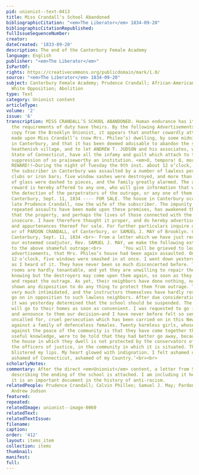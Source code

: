```yaml
---
pid: unionist--text-0413
title: Miss Crandall's School Abandoned
bibliographicCitation: "<em>The Liberator</em> 1834-09-20"
bibliographicCitationRepublished: 
fullIssueSequenceNumber: 
creator: 
dateCreated: '1833-09-20'
description: The end of the Canterbury Female Academy
language: English
publisher: "<em>The Liberator</em>"
IsPartOf: 
rights: https://creativecommons.org/publicdomain/mark/1.0/
source: "<em>The Liberator</em> 1834-09-20"
subject: Canterbury Female Academy; Prudence Crandall; African-American Students;
  White Opposition; Abolition
type: Text
category: Unionist content
articleType: 
volume: '2'
issue: '6'
transcription: MISS CRANDALL’S SCHOOL ABANDONED. Human endurance has its bounds, and
  the requirements of duty have theirs. By the following Advertisements, which we
  copy from the Brooklyn Unionist, it appears that another cowardly attack has been
  made upon Miss Crandall’s (now Mrs. Phileo’s) dwelling, by some midnight ruffians
  in Canterbury, and that it has been deemed advisable to abandon the school in that
  heathenish village, and to let ANDREW T. JUDSON and his associates, with the whole
  State of Connecticut, have all the infamy and guilt which attach to the violent
  suppression of so praiseworthy an institution. <em>O, tempora! O, mores!</em> $50
  REWARD!!—During the night of Tuesday the 9th inst. about 12 o’clock, the house of
  the subscriber in Canterbury was assaulted by a number of lawless persons with heavy
  clubs or iron bars; five window sashes were destroyed, and more than ninety panes
  of glass were dashed to pieces, and the family greatly alarmed. The above named
  reward is hereby offered to any one, who will give information that will lead to
  the detection of the perpetrators of the outrage, or any one of them. CALVIN PHILLEO.
  Canterbury, Sept. 11, 1834 ---- FOR SALE. The house in Canterbury occupied by the
  late Prudence Crandall, now the wife of the subscriber. The impunity with which
  repeated assaults have been made upon these premises, has awakened the apprehension
  that the property, and perhaps the lives of those connected with the school, are
  insecure. I have therefore thought it proper, and do hereby advertise the house
  and appurtenances thereof for sale. For further particulars inquire of the subscriber,
  or of PARDON CRANDALL, of Canterbury, or SAMUEL J. MAY of Brooklyn. CALVIN PHILEO.
  Canterbury, Sept. 11, 1834 <br>☞ From a letter which we have just received from
  our esteemed coadjutor, Rev. SAMUEL J. MAY, we make the following extract, relating
  to the above shameful outrage:<br>        ‘You will be grieved to learn from the
  advertisements, that Mrs. Phileo’s house had been again assaulted. On Tuesday night,
  12 o’clock, five windows were smashed in at once. I went down yesterday, so soon
  as I heard of it. They have never been so much disconcerted before. Their two front
  rooms are hardly tenantable, and yet they are unwilling to repair the damage, not
  knowing but the destroyers may come upon them again, so soon as they are whole,
  and repeat the outrage. As yet, their neighbors have done nothing, nor have they
  shown any disposition to do any thing to protect them from outrage. The pupils are
  very much intimidated, and the instructors themselves have hardly resolution to
  go on in opposition to such lawless neighbors. After due consideration, therefore,
  it was yesterday determined that the school should be suspended. The pupils accordingly
  will go to their homes as soon as convenient. I was requested to go in to the School,
  and announce to them our decision—and I have never before felt so sensible of the
  uncalled for, cruel persecution which has been carried on in this New-England village
  against a family of defenceless females. Twenty harmless girls, whose only offence
  against the peace of the community is that they have come together there to obtain
  useful knowledge, were to be told that they had better go away, because forsooth
  the house in which they dwell is not protected by the conservators of the peace,
  the officers of justice, in the community in which it is situated. The words almost
  blistered my lips. My heart glowed with indignation. I felt ashamed of Canterbury,
  ashamed of Connecticut, ashamed of my Country.’<br><br>
scholarlyNotes: 
commentary: After the direct <em>Unionist</em> content, a letter from Samuel J. May
  describing the ending of the school is attached. I am including it here because
  it is an important document in the history of anti-racism.
relatedPeople: Prudence Crandall; Calvin Philleo; Samuel J. May; Pardon Crandall;
  Andrew Judson
featured: 
repeated: 
relatedImage: unionist--image-0060
relatedText: 
relatedTextIssue: 
filename: 
caption: 
order: '412'
layout: items_item
collection: items
thumbnail: 
manifest: 
full: 
---
```

